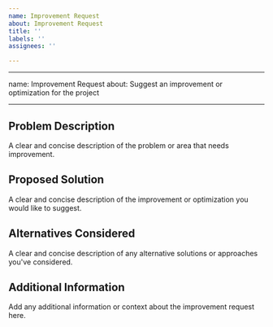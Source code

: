```yaml
---
name: Improvement Request
about: Improvement Request
title: ''
labels: ''
assignees: ''

---
```


---
name: Improvement Request
about: Suggest an improvement or optimization for the project

---

## Problem Description

A clear and concise description of the problem or area that needs improvement.

## Proposed Solution

A clear and concise description of the improvement or optimization you would like to suggest.

## Alternatives Considered

A clear and concise description of any alternative solutions or approaches you've considered.

## Additional Information

Add any additional information or context about the improvement request here.
